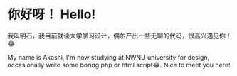  # 你好呀！ Hello!

 我叫明石，我目前就读大学学习设计，偶尔产出一些无聊的代码，很高兴遇见你！😂
 
 My name is Akashi, I'm now studying at NWNU university for design, occasionally write some boring php or html script😂. Nice to meet you here!
